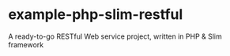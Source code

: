 # example-php-slim-restful
A ready-to-go RESTful Web service project, written in PHP &amp; Slim framework 

